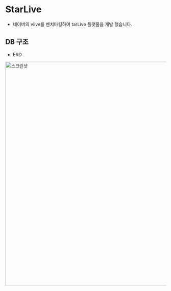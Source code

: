 # StarLive
- 네이버의 vlive를 벤치마킹하여 tarLive 플랫폼을 개발 했습니다.

## DB 구조
- ERD 
<img width="700" alt="스크린샷" src="https://user-images.githubusercontent.com/60209292/109429279-4e96d180-7a3e-11eb-82d7-cf6a121ea169.png">

